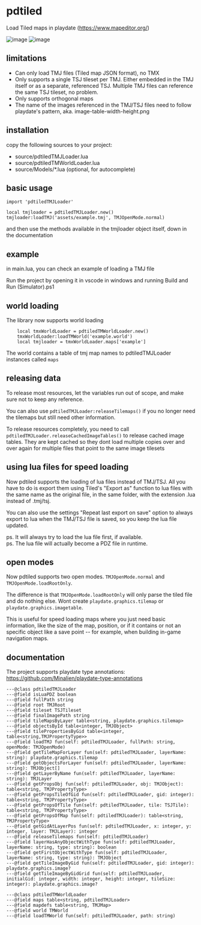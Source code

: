 # pdtiled
Load Tiled maps in playdate (https://www.mapeditor.org/)

![image](https://github.com/dganzella/chickenTiledLoader/assets/30127664/4c71ca16-abd9-410b-9f04-4c87b9eed6e1)
![image](https://github.com/user-attachments/assets/2f45008e-ecdb-4308-9517-b6feafe0e5c2)

## limitations

- Can only load TMJ files (Tiled map JSON format), no TMX
- Only supports a single TSJ tileset per TMJ. Either embedded in the TMJ itself or as a separate, referenced TSJ. Multiple TMJ files can reference the same TSJ tileset, no problem.
- Only supports orthogonal maps
- The name of the images referenced in the TMJ/TSJ files need to follow playdate's pattern, aka. image-table-width-height.png

## installation

copy the following sources to your project:

- source/pdtiledTMJLoader.lua
- source/pdtiledTMWorldLoader.lua
- source/Models/*.lua (optional, for autocomplete)

## basic usage
```
import 'pdtiledTMJLoader'

local tmjloader = pdtiledTMJLoader.new()
tmjloader:loadTMJ('assets/example.tmj', TMJOpenMode.normal)
```
and then use the methods available in the tmjloader object itself, down in the documentation

## example

in main.lua, you can check an example of loading a TMJ file

Run the project by opening it in vscode in windows and running Build and Run (Simulator).ps1

## world loading

The library now supports world loading

```
    local tmxWorldLoader = pdtiledTMWorldLoader.new()
    tmxWorldLoader:loadTMWorld('example.world')
    local tmjloader = tmxWorldLoader.maps['example']
```

The world contains a table of tmj map names to pdtiledTMJLoader instances called ```maps```

## releasing data

To release most resources, let the variables run out of scope, and make sure not to keep any reference.

You can also use ```pdtiledTMJLoader:releaseTilemaps()``` if you no longer need the tilemaps but still need other information.

To release resources completely, you need to call ```pdtiledTMJLoader.releaseCachedImageTables()``` to release cached image tables. They are kept cached so they dont load multiple copies over and over again for multiple files that point to the same image tilesets

## using lua files for speed loading

Now pdtiled supports the loading of lua files instead of TMJ/TSJ. All you have to do is export them using Tiled's "Export as" function to lua files with the same name as the original file, in the same folder, with the extension .lua instead of .tmj/tsj.

You can also use the settings "Repeat last export on save" option to always export to lua when the TMJ/TSJ file is saved, so you keep the lua file updated.

ps. It will always try to load the lua file first, if available.  
ps. The lua file will actually become a PDZ file in runtime.  

## open modes

Now pdtiled supports two open modes. ```TMJOpenMode.normal``` and ```TMJOpenMode.loadRootOnly```.

The difference is that ```TMJOpenMode.loadRootOnly``` will only parse the tiled file and do nothing else. Wont create ```playdate.graphics.tilemap``` or ```playdate.graphics.imagetable```.

This is useful for speed loading maps where you just need basic information, like the size of the map, position, or if it contains or not an specific object like a save point -- for example, when building in-game navigation maps.

## documentation

The project supports playdate type annotations: https://github.com/Minalien/playdate-type-annotations

```
---@class pdtiledTMJLoader
---@field isLuaPDZ boolean
---@field fullPath string
---@field root TMJRoot
---@field tileset TSJTileset
---@field finalImagePath string
---@field tileMapsByLayer table<string, playdate.graphics.tilemap>
---@field objectsById table<integer, TMJObject>
---@field tilePropertiesByGid table<integer, table<string,TMJPropertyType>>
---@field loadTMJ fun(self: pdtiledTMJLoader, fullPath: string, openMode: TMJOpenMode)
---@field getTileMapForLayer fun(self: pdtiledTMJLoader, layerName: string): playdate.graphics.tilemap
---@field getObjectsForLayer fun(self: pdtiledTMJLoader, layerName: string): TMJObject[]
---@field getLayerByName fun(self: pdtiledTMJLoader, layerName: string): TMJLayer
---@field getPropsObj fun(self: pdtiledTMJLoader, obj: TMJObject): table<string, TMJPropertyType>
---@field getPropsTileOfGid fun(self: pdtiledTMJLoader, gid: integer): table<string, TMJPropertyType>
---@field getPropsOfTile fun(self: pdtiledTMJLoader, tile: TSJTile): table<string, TMJPropertyType>
---@field getPropsOfMap fun(self: pdtiledTMJLoader): table<string, TMJPropertyType>
---@field getGidAtLayerPos fun(self: pdtiledTMJLoader, x: integer, y: integer, layer: TMJLayer): integer
---@field releaseTilemaps fun(self: pdtiledTMJLoader)
---@field layerHasAnyObjectWithType fun(self: pdtiledTMJLoader, layerName: string, type: string): boolean
---@field getFirstObjectWithType fun(self: pdtiledTMJLoader, layerName: string, type: string): TMJObject
---@field getTileImageByGid fun(self: pdtiledTMJLoader, gid: integer): playdate.graphics.image?
---@field getTileImageByGidGrid fun(self: pdtiledTMJLoader, initialGid: integer, width: integer, height: integer, tileSize: integer): playdate.graphics.image?
```

```
---@class pdtiledTMWorldLoader
---@field maps table<string, pdtiledTMJLoader>
---@field mapdefs table<string, TMJMap>
---@field world TMWorld
---@field loadTMWorld fun(self: pdtiledTMJLoader, path: string)
```
